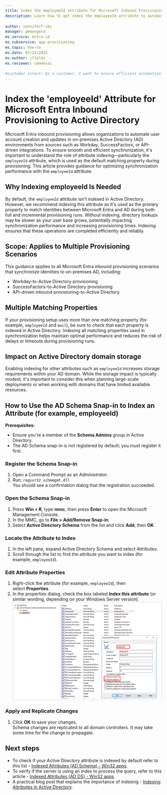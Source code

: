 ```yaml
---
title: Index the employeeId attribute for Microsoft Inbound Provisioning to Active Directory
description: Learn how to get index the employeeId attribute to automate user account creation and updates from Inbound Provisioning to Active Directory

author: jenniferf-skc
manager: pmwongera
ms.service: entra-id
ms.subservice: app-provisioning
ms.topic: how-to
ms.date: 07/23/2025
ms.author: jfields
ms.reviewer: cmmdesai

#customer intent: As a customer, I want to ensure efficient automation of user account creation and updates from Microsoft Inbound Provisioning to on-premises Active Directory.
---
```


# Index the 'employeeId' Attribute for Microsoft Entra Inbound Provisioning to Active Directory

Microsoft Entra inbound provisioning allows organizations to automate user account creation and updates in on-premises Active Directory (AD) environments from sources such as Workday, SuccessFactors, or API-driven integrations. To ensure smooth and efficient synchronization, it's important to understand the role of attribute indexing—particularly the `employeeId` attribute, which is used as the default matching property during provisioning. This article provides guidance for optimizing synchronization performance with the `employeeId` attribute.

## Why Indexing employeeId Is Needed

By default, the `employeeId` attribute isn't indexed in Active Directory. However, we recommend indexing this attribute as it's used as the primary property to match identities between Microsoft Entra and AD during both full and incremental provisioning runs. Without indexing, directory lookups may be slower as your user base grows, potentially impacting synchronization performance and increasing provisioning times. Indexing ensures that these operations are completed efficiently and reliably.

## Scope: Applies to Multiple Provisioning Scenarios

This guidance applies to all Microsoft Entra inbound provisioning scenarios that synchronize identities to on-premises AD, including:
- Workday-to-Active Directory provisioning
- SuccessFactors-to-Active Directory provisioning
- API-driven inbound provisioning-to-Active Directory

## Multiple Matching Properties

If your provisioning setup uses more than one matching property (for example, `employeeId` and `mail`), be sure to check that each property is indexed in Active Directory. Indexing all matching properties used in synchronization helps maintain optimal performance and reduces the risk of delays or timeouts during provisioning runs.

## Impact on Active Directory domain storage

Enabling indexing for other attributes such as `employeeId` increases storage requirements within your AD domain. While the storage impact is typically modest, it's important to consider this when planning large-scale deployments or when working with domains that have limited available resources.

## How to Use the AD Schema Snap-in to Index an Attribute (for example, employeeId) 

**Prerequisites:**
  - Ensure you're a member of the **Schema Admins** group in Active Directory.
  - The AD Schema snap-in is not registered by default; you must register it first.

### Register the Schema Snap-in
  1. Open a Command Prompt as an *Administrator*.<br>
  1. Run:
      `regsvr32 schmmgmt.dll`<br>
      You should see a confirmation dialog that the registration succeeded.

### Open the Schema Snap-in
  1. Press **Win + R**, type **mmc**, then press **Enter** to open the Microsoft Management Console.<br>
  1. In the MMC, go to **File > Add/Remove Snap-in**.<br>
  1. Select **Active Directory Schema** from the list and click **Add**, then **OK**.<br>

### Locate the Attribute to Index
  1. In the left pane, expand Active Directory Schema and select Attributes.<br>
  1. Scroll through the list to find the attribute you want to index (for example, `employeeId`).<br>

### Edit Attribute Properties
  1. Right-click the attribute (for example, `employeeId`), then select **Properties**.<br>
  1. In the properties dialog, check the box labeled **Index this attribute** (or similar wording, depending on your Windows Server version).<br>
    ![Screenshot of the employee ID attribute properties.](./media/index-employee-id-attribute-entra-id-to-active-directory/screenshot-employee-id-attributes-properties.png)

### Apply and Replicate Changes
  1. Click **OK** to save your changes.<br>
     Schema changes are replicated to all domain controllers. It may take some time for the change to propagate.

## Next steps
- To check if your Active Directory attribute is indexed by default refer to this list - [Indexed Attributes (AD Schema) - Win32 apps](~/windows/win32/adschema/attributes-indexed.md).
- To verify if the server is using an index to process the query, refer to this article - [Indexed Attributes (AD DS) - Win32 apps](~/windows/win32/ad/indexed-attributes.md).
- A practical blog post that explains the importance of indexing - [Indexing Attributes in Active Directory](https://techcommunity.microsoft.com/blog/microsoft-entra-blog/indexing-in-active-directory/243119).
